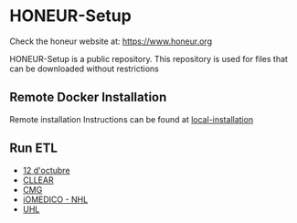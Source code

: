 # HONEUR-Setup

Check the honeur website at: https://www.honeur.org

HONEUR-Setup is a public repository. This repository is used for files that can be downloaded without restrictions


## Remote Docker Installation

Remote installation Instructions can be found at [local-installation](https://github.com/solventrix/Honeur-Setup/tree/release/1.10.1/local-installation)

## Run ETL

- [12 d'octubre](https://github.com/solventrix/Honeur-Setup/tree/release/1.10.1/RunETL12doctubre)
- [CLLEAR](https://github.com/solventrix/Honeur-Setup/tree/release/1.10.1/RunETLCLLEAR)
- [CMG](https://github.com/solventrix/Honeur-Setup/tree/release/1.10.1/RunETLCMG)
- [iOMEDICO - NHL](https://github.com/solventrix/Honeur-Setup/tree/release/1.10.1/RunETLiOMEDICO_NHL)
- [UHL](https://github.com/solventrix/Honeur-Setup/tree/release/1.10.1/RunETLUHL)